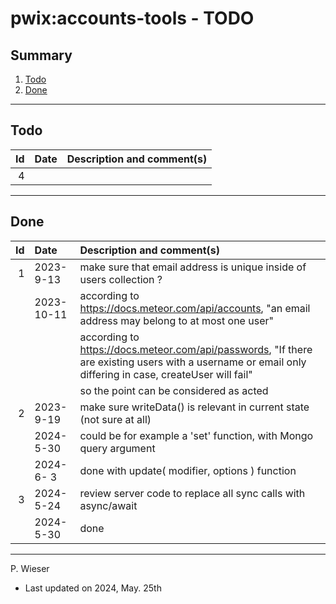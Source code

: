 # pwix:accounts-tools - TODO

## Summary

1. [Todo](#todo)
2. [Done](#done)

---
## Todo

|   Id | Date       | Description and comment(s) |
| ---: | :---       | :---                       |
|    4 |  |  |

---
## Done

|   Id | Date       | Description and comment(s) |
| ---: | :---       | :---                       |
|    1 | 2023- 9-13 | make sure that email address is unique inside of users collection ? |
|      | 2023-10-11 | according to https://docs.meteor.com/api/accounts, "an email address may belong to at most one user" |
|      |            | according to https://docs.meteor.com/api/passwords, "If there are existing users with a username or email only differing in case, createUser will fail" |
|      |            | so the point can be considered as acted |
|    2 | 2023- 9-19 | make sure writeData() is relevant in current state (not sure at all) |
|      | 2024- 5-30 | could be for example a 'set' function, with Mongo query argument |
|      | 2024- 6- 3 | done with update( modifier, options ) function |
|    3 | 2024- 5-24 | review server code to replace all sync calls with async/await |
|      | 2024- 5-30 | done |

---
P. Wieser
- Last updated on 2024, May. 25th
